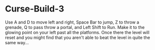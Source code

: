 # Curse-Build-3

Use A and D to move left and right, Space Bar to jump, Z to throw a grenade, Q to pass throw a portal, and Left Shift to Run. Make it to the glowing point on your left past all the platforms. Once there the level will reset and you might find that you aren't able to beat the level in quite the same way...
